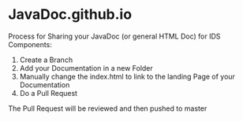 # JavaDoc.github.io
Process for Sharing your JavaDoc (or general HTML Doc) for IDS Components:
1. Create a Branch 
2. Add your Documentation in a new Folder
3. Manually change the index.html to link to the landing Page of your Documentation
4. Do a Pull Request

The Pull Request will be reviewed and then pushed to master
